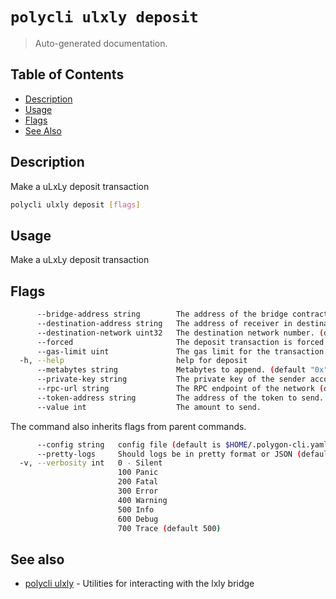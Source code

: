 # `polycli ulxly deposit`

> Auto-generated documentation.

## Table of Contents

- [Description](#description)
- [Usage](#usage)
- [Flags](#flags)
- [See Also](#see-also)

## Description

Make a uLxLy deposit transaction

```bash
polycli ulxly deposit [flags]
```

## Usage

Make a uLxLy deposit transaction
## Flags

```bash
      --bridge-address string        The address of the bridge contract.
      --destination-address string   The address of receiver in destination network.
      --destination-network uint32   The destination network number. (default 1)
      --forced                       The deposit transaction is forced. (default true)
      --gas-limit uint               The gas limit for the transaction. (default 300000)
  -h, --help                         help for deposit
      --metabytes string             Metabytes to append. (default "0x")
      --private-key string           The private key of the sender account.
      --rpc-url string               The RPC endpoint of the network (default "http://127.0.0.1:8545")
      --token-address string         The address of the token to send. (default "0x0000000000000000000000000000000000000000")
      --value int                    The amount to send.
```

The command also inherits flags from parent commands.

```bash
      --config string   config file (default is $HOME/.polygon-cli.yaml)
      --pretty-logs     Should logs be in pretty format or JSON (default true)
  -v, --verbosity int   0 - Silent
                        100 Panic
                        200 Fatal
                        300 Error
                        400 Warning
                        500 Info
                        600 Debug
                        700 Trace (default 500)
```

## See also

- [polycli ulxly](polycli_ulxly.md) - Utilities for interacting with the lxly bridge
